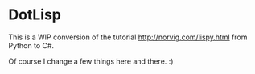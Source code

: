 # DotLisp

This is a WIP conversion of the tutorial http://norvig.com/lispy.html from Python to C#.

Of course I change a few things here and there. :)
